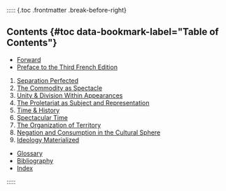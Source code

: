 ::::: {.toc .frontmatter .break-before-right}

## Contents {#toc data-bookmark-label="Table of Contents"}

- [Forward](#forward)
- [Preface to the Third French Edition](#preface)

1. [Separation Perfected](#i.-separation-perfected)
2. [The Commodity as Spectacle](#ii.-the-commodity-as-spectacle)
3. [Unity & Division Within Appearances](#iii.-unity-division-within-appearances)
4. [The Proletariat as Subject and Representation](#iv)
5. [Time & History](#v.-time-history)
6. [Spectacular Time](#vi.-spectacular-time)
7. [The Organization of Territory](#vii.-the-organization-of-territory)
8. [Negation and Consumption in the Cultural Sphere](#viii.-negation-and-consumption-in-the-cultural-sphere)
9. [Ideology Materialized](#ix.-ideology-materialized)

- [Glossary](#glossary)
- [Bibliography](#bibliography)
- [Index](#index)

:::::
